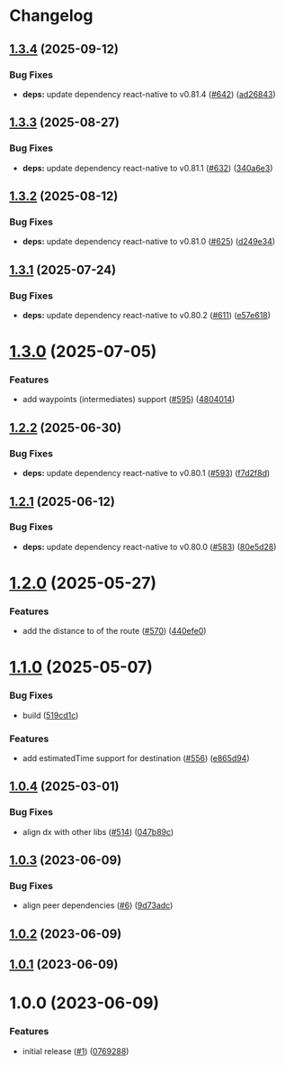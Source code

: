 # Changelog

## [1.3.4](https://github.com/huextrat/react-native-maps-routes/compare/v1.3.3...v1.3.4) (2025-09-12)


### Bug Fixes

* **deps:** update dependency react-native to v0.81.4 ([#642](https://github.com/huextrat/react-native-maps-routes/issues/642)) ([ad26843](https://github.com/huextrat/react-native-maps-routes/commit/ad2684315189240c83928227711149facad32e83))

## [1.3.3](https://github.com/huextrat/react-native-maps-routes/compare/v1.3.2...v1.3.3) (2025-08-27)


### Bug Fixes

* **deps:** update dependency react-native to v0.81.1 ([#632](https://github.com/huextrat/react-native-maps-routes/issues/632)) ([340a6e3](https://github.com/huextrat/react-native-maps-routes/commit/340a6e35047fea543da49b286637059bc0795378))

## [1.3.2](https://github.com/huextrat/react-native-maps-routes/compare/v1.3.1...v1.3.2) (2025-08-12)


### Bug Fixes

* **deps:** update dependency react-native to v0.81.0 ([#625](https://github.com/huextrat/react-native-maps-routes/issues/625)) ([d249e34](https://github.com/huextrat/react-native-maps-routes/commit/d249e34d1efc17aaa21bbaeef5e053e3e08c485a))

## [1.3.1](https://github.com/huextrat/react-native-maps-routes/compare/v1.3.0...v1.3.1) (2025-07-24)


### Bug Fixes

* **deps:** update dependency react-native to v0.80.2 ([#611](https://github.com/huextrat/react-native-maps-routes/issues/611)) ([e57e618](https://github.com/huextrat/react-native-maps-routes/commit/e57e618d797122661789918122f5153ab0ba6fe7))

# [1.3.0](https://github.com/huextrat/react-native-maps-routes/compare/v1.2.2...v1.3.0) (2025-07-05)


### Features

* add waypoints (intermediates) support ([#595](https://github.com/huextrat/react-native-maps-routes/issues/595)) ([4804014](https://github.com/huextrat/react-native-maps-routes/commit/4804014b178d11232b8810cb2265e0c00fe8a5af))

## [1.2.2](https://github.com/huextrat/react-native-maps-routes/compare/v1.2.1...v1.2.2) (2025-06-30)


### Bug Fixes

* **deps:** update dependency react-native to v0.80.1 ([#593](https://github.com/huextrat/react-native-maps-routes/issues/593)) ([f7d2f8d](https://github.com/huextrat/react-native-maps-routes/commit/f7d2f8d33be5f82ee9fe552a4c6316e5630a7905))

## [1.2.1](https://github.com/huextrat/react-native-maps-routes/compare/v1.2.0...v1.2.1) (2025-06-12)


### Bug Fixes

* **deps:** update dependency react-native to v0.80.0 ([#583](https://github.com/huextrat/react-native-maps-routes/issues/583)) ([80e5d28](https://github.com/huextrat/react-native-maps-routes/commit/80e5d28b2532eae906020d223035893b42ade517))

# [1.2.0](https://github.com/huextrat/react-native-maps-routes/compare/v1.1.0...v1.2.0) (2025-05-27)


### Features

* add the distance to of the route ([#570](https://github.com/huextrat/react-native-maps-routes/issues/570)) ([440efe0](https://github.com/huextrat/react-native-maps-routes/commit/440efe05e6b1fa64956b66eab0fef81cf04fbae2))

# [1.1.0](https://github.com/huextrat/react-native-maps-routes/compare/v1.0.4...v1.1.0) (2025-05-07)


### Bug Fixes

* build ([519cd1c](https://github.com/huextrat/react-native-maps-routes/commit/519cd1ccd6faae8ed3ae79cc637b66023026d4c0))


### Features

* add estimatedTime support for destination ([#556](https://github.com/huextrat/react-native-maps-routes/issues/556)) ([e865d94](https://github.com/huextrat/react-native-maps-routes/commit/e865d94b217374db68deb68d7878b714d1cb9b32))

## [1.0.4](https://github.com/huextrat/react-native-maps-routes/compare/v1.0.3...v1.0.4) (2025-03-01)


### Bug Fixes

* align dx with other libs ([#514](https://github.com/huextrat/react-native-maps-routes/issues/514)) ([047b89c](https://github.com/huextrat/react-native-maps-routes/commit/047b89c22147491ff24085ab45103e58cf9f35e6))

## [1.0.3](https://github.com/huextrat/react-native-maps-routes/compare/v1.0.2...v1.0.3) (2023-06-09)


### Bug Fixes

* align peer dependencies ([#6](https://github.com/huextrat/react-native-maps-routes/issues/6)) ([9d73adc](https://github.com/huextrat/react-native-maps-routes/commit/9d73adc7078df23e9650997b5c57e69ead5c6ba8))

## [1.0.2](https://github.com/huextrat/react-native-maps-routes/compare/v1.0.1...v1.0.2) (2023-06-09)

## [1.0.1](https://github.com/huextrat/react-native-maps-routes/compare/v1.0.0...v1.0.1) (2023-06-09)

# 1.0.0 (2023-06-09)


### Features

* initial release ([#1](https://github.com/huextrat/react-native-maps-routes/issues/1)) ([0769288](https://github.com/huextrat/react-native-maps-routes/commit/0769288574a5ed84c3a74eab15408339cdb738a3))
